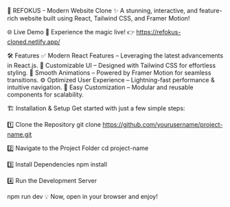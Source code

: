 🚀 REFOKUS - Modern Website Clone
✨ A stunning, interactive, and feature-rich website built using React, Tailwind CSS, and Framer Motion!

🌐 Live Demo
🚀 Experience the magic live! 👉 https://refokus-cloned.netlify.app/

🛠️ Features
✅ Modern React Features – Leveraging the latest advancements in React.js.
🎨 Customizable UI – Designed with Tailwind CSS for effortless styling.
💨 Smooth Animations – Powered by Framer Motion for seamless transitions.
⚙️ Optimized User Experience – Lightning-fast performance & intuitive navigation.
🔧 Easy Customization – Modular and reusable components for scalability.

🏗️ Installation & Setup
Get started with just a few simple steps:

1️⃣ Clone the Repository
git clone https://github.com/yourusername/project-name.git

2️⃣ Navigate to the Project Folder
cd project-name

3️⃣ Install Dependencies
npm install

4️⃣ Run the Development Server

npm run dev
💡 Now, open in your browser and enjoy!
